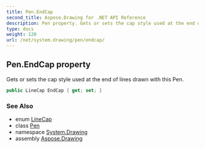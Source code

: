 ```yaml
---
title: Pen.EndCap
second_title: Aspose.Drawing for .NET API Reference
description: Pen property. Gets or sets the cap style used at the end of lines drawn with this Pen
type: docs
weight: 120
url: /net/system.drawing/pen/endcap/
---
```

## Pen.EndCap property

Gets or sets the cap style used at the end of lines drawn with this Pen.

```csharp
public LineCap EndCap { get; set; }
```

### See Also

* enum [LineCap](../../../system.drawing.drawing2d/linecap/)
* class [Pen](../)
* namespace [System.Drawing](../../pen/)
* assembly [Aspose.Drawing](../../../)


